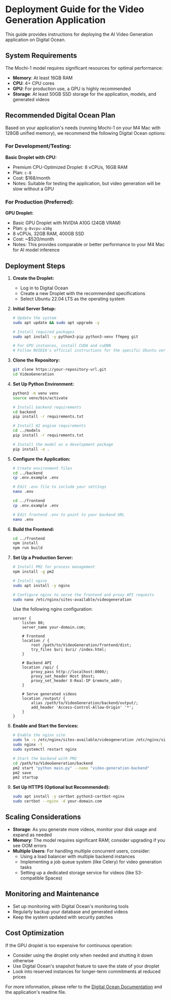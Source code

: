 # Deployment Guide for the Video Generation Application

This guide provides instructions for deploying the AI Video Generation application on Digital Ocean.

## System Requirements

The Mochi-1 model requires significant resources for optimal performance:

- **Memory**: At least 16GB RAM
- **CPU**: 4+ CPU cores
- **GPU**: For production use, a GPU is highly recommended
- **Storage**: At least 50GB SSD storage for the application, models, and generated videos

## Recommended Digital Ocean Plan

Based on your application's needs (running Mochi-1 on your M4 Mac with 128GB unified memory), we recommend the following Digital Ocean options:

### For Development/Testing:

**Basic Droplet with CPU:**
- Premium CPU-Optimized Droplet: 8 vCPUs, 16GB RAM
- Plan: `c-8`
- Cost: $168/month
- Notes: Suitable for testing the application, but video generation will be slow without a GPU

### For Production (Preferred):

**GPU Droplet:**
- Basic GPU Droplet with NVIDIA A10G (24GB VRAM)
- Plan: `g-8vcpu-a10g`
- 8 vCPUs, 32GB RAM, 400GB SSD
- Cost: ~$520/month
- Notes: This provides comparable or better performance to your M4 Mac for AI model inference

## Deployment Steps

1. **Create the Droplet:**
   - Log in to Digital Ocean
   - Create a new Droplet with the recommended specifications
   - Select Ubuntu 22.04 LTS as the operating system

2. **Initial Server Setup:**
   ```bash
   # Update the system
   sudo apt update && sudo apt upgrade -y
   
   # Install required packages
   sudo apt install -y python3-pip python3-venv ffmpeg git
   
   # For GPU instances, install CUDA and cuDNN
   # Follow NVIDIA's official instructions for the specific Ubuntu version
   ```

3. **Clone the Repository:**
   ```bash
   git clone https://your-repository-url.git
   cd VideoGeneration
   ```

4. **Set Up Python Environment:**
   ```bash
   python3 -m venv venv
   source venv/bin/activate
   
   # Install backend requirements
   cd backend
   pip install -r requirements.txt
   
   # Install AI engine requirements
   cd ../models
   pip install -r requirements.txt
   
   # Install the model as a development package
   pip install -e .
   ```

5. **Configure the Application:**
   ```bash
   # Create environment files
   cd ../backend
   cp .env.example .env
   
   # Edit .env file to include your settings
   nano .env
   
   cd ../frontend
   cp .env.example .env
   
   # Edit frontend .env to point to your backend URL
   nano .env
   ```

6. **Build the Frontend:**
   ```bash
   cd ../frontend
   npm install
   npm run build
   ```

7. **Set Up a Production Server:**
   ```bash
   # Install PM2 for process management
   npm install -g pm2
   
   # Install nginx
   sudo apt install -y nginx
   
   # Configure nginx to serve the frontend and proxy API requests
   sudo nano /etc/nginx/sites-available/videogeneration
   ```
   
   Use the following nginx configuration:
   ```
   server {
       listen 80;
       server_name your-domain.com;
       
       # Frontend
       location / {
           root /path/to/VideoGeneration/frontend/dist;
           try_files $uri $uri/ /index.html;
       }
       
       # Backend API
       location /api/ {
           proxy_pass http://localhost:8000/;
           proxy_set_header Host $host;
           proxy_set_header X-Real-IP $remote_addr;
       }
       
       # Serve generated videos
       location /output/ {
           alias /path/to/VideoGeneration/backend/output/;
           add_header 'Access-Control-Allow-Origin' '*';
       }
   }
   ```

8. **Enable and Start the Services:**
   ```bash
   # Enable the nginx site
   sudo ln -s /etc/nginx/sites-available/videogeneration /etc/nginx/sites-enabled/
   sudo nginx -t
   sudo systemctl restart nginx
   
   # Start the backend with PM2
   cd /path/to/VideoGeneration/backend
   pm2 start "python main.py" --name "video-generation-backend"
   pm2 save
   pm2 startup
   ```

9. **Set Up HTTPS (Optional but Recommended):**
   ```bash
   sudo apt install -y certbot python3-certbot-nginx
   sudo certbot --nginx -d your-domain.com
   ```

## Scaling Considerations

- **Storage**: As you generate more videos, monitor your disk usage and expand as needed
- **Memory**: The model requires significant RAM; consider upgrading if you see OOM errors
- **Multiple Users**: For handling multiple concurrent users, consider:
  - Using a load balancer with multiple backend instances
  - Implementing a job queue system (like Celery) for video generation tasks
  - Setting up a dedicated storage service for videos (like S3-compatible Spaces)

## Monitoring and Maintenance

- Set up monitoring with Digital Ocean's monitoring tools
- Regularly backup your database and generated videos
- Keep the system updated with security patches

## Cost Optimization

If the GPU droplet is too expensive for continuous operation:
- Consider using the droplet only when needed and shutting it down otherwise
- Use Digital Ocean's snapshot feature to save the state of your droplet
- Look into reserved instances for longer-term commitments at reduced prices

For more information, please refer to the [Digital Ocean Documentation](https://docs.digitalocean.com/) and the application's readme file. 